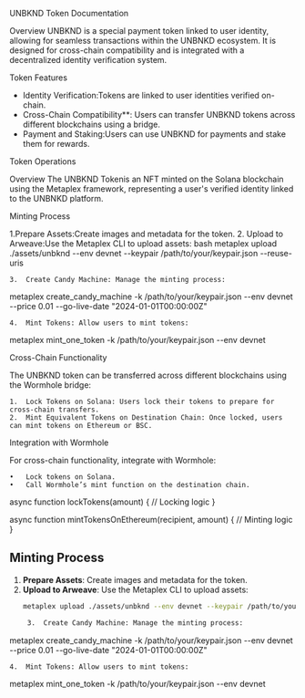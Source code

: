 UNBKND Token Documentation

Overview
UNBKND is a special payment token linked to user identity, allowing for seamless transactions within the UNBNKD ecosystem. It is designed for cross-chain compatibility and is integrated with a decentralized identity verification system.

Token Features
- Identity Verification:Tokens are linked to user identities verified on-chain.
- Cross-Chain Compatibility**: Users can transfer UNBKND tokens across different blockchains using a bridge.
- Payment and Staking:Users can use UNBKND for payments and stake them for rewards.

Token Operations

Overview
The UNBKND Tokenis an NFT minted on the Solana blockchain using the Metaplex framework, representing a user's verified identity linked to the UNBNKD platform.

Minting Process

1.Prepare Assets:Create images and metadata for the token.
2. Upload to Arweave:Use the Metaplex CLI to upload assets:
   bash
   metaplex upload ./assets/unbknd --env devnet --keypair /path/to/your/keypair.json --reuse-uris

	3.	Create Candy Machine: Manage the minting process:

metaplex create_candy_machine -k /path/to/your/keypair.json --env devnet --price 0.01 --go-live-date "2024-01-01T00:00:00Z"


	4.	Mint Tokens: Allow users to mint tokens:

metaplex mint_one_token -k /path/to/your/keypair.json --env devnet



Cross-Chain Functionality

The UNBKND token can be transferred across different blockchains using the Wormhole bridge:

	1.	Lock Tokens on Solana: Users lock their tokens to prepare for cross-chain transfers.
	2.	Mint Equivalent Tokens on Destination Chain: Once locked, users can mint tokens on Ethereum or BSC.

Integration with Wormhole

For cross-chain functionality, integrate with Wormhole:

	•	Lock tokens on Solana.
	•	Call Wormhole’s mint function on the destination chain.

async function lockTokens(amount) {
    // Locking logic
}

async function mintTokensOnEthereum(recipient, amount) {
    // Minting logic
}


## Minting Process

1. **Prepare Assets**: Create images and metadata for the token.
2. **Upload to Arweave**: Use the Metaplex CLI to upload assets:
   ```bash
   metaplex upload ./assets/unbknd --env devnet --keypair /path/to/your/keypair.json --reuse-uris

	3.	Create Candy Machine: Manage the minting process:

metaplex create_candy_machine -k /path/to/your/keypair.json --env devnet --price 0.01 --go-live-date "2024-01-01T00:00:00Z"


	4.	Mint Tokens: Allow users to mint tokens:

metaplex mint_one_token -k /path/to/your/keypair.json --env devnet
